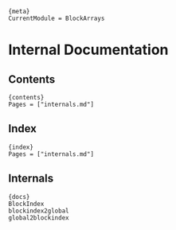     {meta}
    CurrentModule = BlockArrays

# Internal Documentation

## Contents

    {contents}
    Pages = ["internals.md"]

## Index

    {index}
    Pages = ["internals.md"]

## Internals

    {docs}
    BlockIndex
    blockindex2global
    global2blockindex
